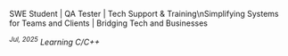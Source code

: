 SWE Student | QA Tester | Tech Support & Training\nSimplifying Systems for Teams and Clients | 
Bridging Tech and Businesses

*<sup>Jul, 2025</sup> Learning C/C++*
